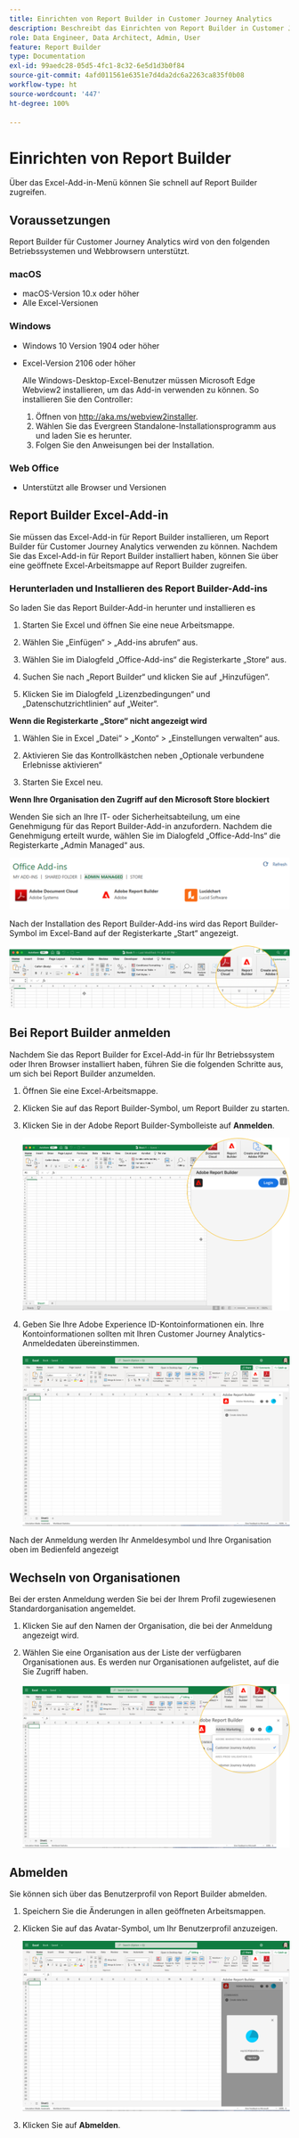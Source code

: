 ```yaml
---
title: Einrichten von Report Builder in Customer Journey Analytics
description: Beschreibt das Einrichten von Report Builder in Customer Journey Analytics
role: Data Engineer, Data Architect, Admin, User
feature: Report Builder
type: Documentation
exl-id: 99aedc28-05d5-4fc1-8c32-6e5d1d3b0f84
source-git-commit: 4afd011561e6351e7d4da2dc6a2263ca835f0b08
workflow-type: ht
source-wordcount: '447'
ht-degree: 100%

---
```


# Einrichten von Report Builder

Über das Excel-Add-in-Menü können Sie schnell auf Report Builder zugreifen.

## Voraussetzungen

Report Builder für Customer Journey Analytics wird von den folgenden Betriebssystemen und Webbrowsern unterstützt.

### macOS

- macOS-Version 10.x oder höher
- Alle Excel-Versionen

### Windows

- Windows 10 Version 1904 oder höher
- Excel-Version 2106 oder höher

   Alle Windows-Desktop-Excel-Benutzer müssen Microsoft Edge Webview2 installieren, um das Add-in verwenden zu können. So installieren Sie den Controller:

   1. Öffnen von <http://aka.ms/webview2installer>.
   1. Wählen Sie das Evergreen Standalone-Installationsprogramm aus und laden Sie es herunter.
   1. Folgen Sie den Anweisungen bei der Installation.

### Web Office

- Unterstützt alle Browser und Versionen


## Report Builder Excel-Add-in

Sie müssen das Excel-Add-in für Report Builder installieren, um Report Builder für Customer Journey Analytics verwenden zu können. Nachdem Sie das Excel-Add-in für Report Builder installiert haben, können Sie über eine geöffnete Excel-Arbeitsmappe auf Report Builder zugreifen.

### Herunterladen und Installieren des Report Builder-Add-ins

So laden Sie das Report Builder-Add-in herunter und installieren es

1. Starten Sie Excel und öffnen Sie eine neue Arbeitsmappe.

1. Wählen Sie „Einfügen“ > „Add-ins abrufen“ aus.

1. Wählen Sie im Dialogfeld „Office-Add-ins“ die Registerkarte „Store“ aus.

1. Suchen Sie nach „Report Builder“ und klicken Sie auf „Hinzufügen“.

1. Klicken Sie im Dialogfeld „Lizenzbedingungen“ und „Datenschutzrichtlinien“ auf „Weiter“.

**Wenn die Registerkarte „Store“ nicht angezeigt wird**

1. Wählen Sie in Excel „Datei“ > „Konto“ > „Einstellungen verwalten“ aus.

1. Aktivieren Sie das Kontrollkästchen neben „Optionale verbundene Erlebnisse aktivieren“

1. Starten Sie Excel neu.

**Wenn Ihre Organisation den Zugriff auf den Microsoft Store blockiert**

Wenden Sie sich an Ihre IT- oder Sicherheitsabteilung, um eine Genehmigung für das Report Builder-Add-in anzufordern. Nachdem die Genehmigung erteilt wurde, wählen Sie im Dialogfeld „Office-Add-Ins“ die Registerkarte „Admin Managed“ aus.

![](./assets/image1.png)

Nach der Installation des Report Builder-Add-ins wird das Report Builder-Symbol im Excel-Band auf der Registerkarte „Start“ angezeigt.

![](./assets/rb_app_icon.png)

## Bei Report Builder anmelden

Nachdem Sie das Report Builder for Excel-Add-in für Ihr Betriebssystem oder Ihren Browser installiert haben, führen Sie die folgenden Schritte aus, um sich bei Report Builder anzumelden.

1. Öffnen Sie eine Excel-Arbeitsmappe.

1. Klicken Sie auf das Report Builder-Symbol, um Report Builder zu starten.

1. Klicken Sie in der Adobe Report Builder-Symbolleiste auf **Anmelden**.

   ![](./assets/rb_login.png)

1. Geben Sie Ihre Adobe Experience ID-Kontoinformationen ein. Ihre Kontoinformationen sollten mit Ihren Customer Journey Analytics-Anmeldedaten übereinstimmen.

   ![](./assets/image4.png)

Nach der Anmeldung werden Ihr Anmeldesymbol und Ihre Organisation oben im Bedienfeld angezeigt

## Wechseln von Organisationen

Bei der ersten Anmeldung werden Sie bei der Ihrem Profil zugewiesenen Standardorganisation angemeldet.

1. Klicken Sie auf den Namen der Organisation, die bei der Anmeldung angezeigt wird.

1. Wählen Sie eine Organisation aus der Liste der verfügbaren Organisationen aus. Es werden nur Organisationen aufgelistet, auf die Sie Zugriff haben.

   ![](./assets/image5.png)

## Abmelden

Sie können sich über das Benutzerprofil von Report Builder abmelden.

1. Speichern Sie die Änderungen in allen geöffneten Arbeitsmappen.

1. Klicken Sie auf das Avatar-Symbol, um Ihr Benutzerprofil anzuzeigen.

   ![](./assets/image6.png)

1. Klicken Sie auf **Abmelden**.
